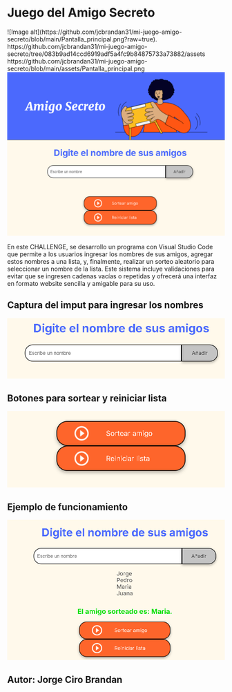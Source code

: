 <h1> Juego del Amigo Secreto </h1>
![Image alt](https://github.com/jcbrandan31/mi-juego-amigo-secreto/blob/main/Pantalla_principal.png?raw=true).
https://github.com/jcbrandan31/mi-juego-amigo-secreto/tree/083b9ad14ccd6919adf5a4fc9b84875733a73882/assets
https://github.com/jcbrandan31/mi-juego-amigo-secreto/blob/main/assets/Pantalla_principal.png
<img src="assets/pantalla_principal.png" alt="Imagen representativa de amigo secreto">
<p>
En este CHALLENGE, se desarrollo un programa con Visual Studio Code que permite a los usuarios ingresar los nombres de sus amigos, agregar estos nombres a una lista, y, finalmente, realizar un sorteo aleatorio para seleccionar un nombre de la lista. Este sistema incluye validaciones para evitar que se ingresen cadenas vacías o repetidas y ofrecerá una interfaz en formato website sencilla y amigable para su uso.
</p>

<h2>Captura del imput para ingresar los nombres</h2>

<img src="assets/banner 1.png" alt="Imagen representativa de amigo secreto">

<h2> Botones para sortear y reiniciar lista</h2>

<img src="assets/banner 2.png" alt="Imagen representativa de amigo secreto">

<h2> Ejemplo de funcionamiento</h2>

<img src="assets/banner 3.png" alt="Imagen representativa de amigo secreto">
<h2> Autor: Jorge Ciro Brandan</h2>
